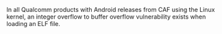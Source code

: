 In all Qualcomm products with Android releases from CAF using the Linux kernel, an integer overflow to buffer overflow vulnerability exists when loading an ELF file.